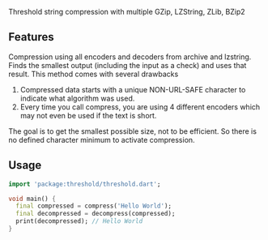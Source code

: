 Threshold string compression with multiple GZip, LZString, ZLib, BZip2

## Features

Compression using all encoders and decoders from archive and lzstring. Finds the smallest output (including the input as a check) and uses that result. This method comes with several drawbacks

1. Compressed data starts with a unique NON-URL-SAFE character to indicate what algorithm was used.
2. Every time you call compress, you are using 4 different encoders which may not even be used if the text is short.

The goal is to get the smallest possible size, not to be efficient. So there is no defined character minimum to activate compression.

## Usage

```dart
import 'package:threshold/threshold.dart';

void main() {
  final compressed = compress('Hello World');
  final decompressed = decompress(compressed);
  print(decompressed); // Hello World
}
```
